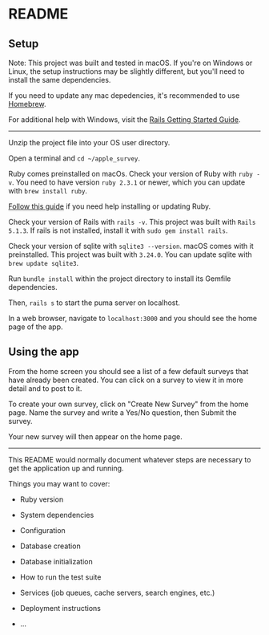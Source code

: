 # README

## Setup

Note: This project was built and tested in macOS. If you're on Windows or Linux, the setup instructions may be slightly different, but you'll need to install the same dependencies. 

If you need to update any mac depedencies, it's recommended to use [Homebrew](https://brew.sh/). 

For additional help with Windows, visit the [Rails Getting Started Guide](https://guides.rubyonrails.org/getting_started.html).

____

Unzip the project file into your OS user directory.

Open a terminal and `cd ~/apple_survey`.

Ruby comes preinstalled on macOs. Check your version of Ruby with `ruby -v`. You need to have version `ruby 2.3.1` or newer, which you can update with `brew install ruby`.   

[Follow this guide](https://www.ruby-lang.org/en/documentation/installation/) if you need help installing or updating Ruby.

Check your version of Rails with `rails -v`. This project was built with `Rails 5.1.3`. If rails is not installed, install it with `sudo gem install rails`.

Check your version of sqlite with `sqlite3 --version`. macOS comes with it preinstalled. This project was built with `3.24.0`. You can update sqlite with `brew update sqlite3`.

Run `bundle install` within the project directory to install its Gemfile dependencies.

Then, `rails s` to start the puma server on localhost.

In a web browser, navigate to `localhost:3000` and you should see the home page of the app.

## Using the app
From the home screen you should see a list of a few default surveys that have already been created. You can click on a survey to view it in more detail and to post to it.

To create your own survey, click on "Create New Survey" from the home page. Name the survey and write a Yes/No question, then Submit the survey.

Your new survey will then appear on the home page.

___


This README would normally document whatever steps are necessary to get the
application up and running.

Things you may want to cover:

* Ruby version

* System dependencies

* Configuration

* Database creation

* Database initialization

* How to run the test suite

* Services (job queues, cache servers, search engines, etc.)

* Deployment instructions

* ...
